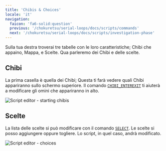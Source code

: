 ```yaml
---
title: 'Chibis & Choices'
locale: 'it'
navigation:
  faicon: 'fa6-solid:question'
  previous: '/chokuretsu/serial-loops/docs/scripts/commands'
  next: '/chokuretsu/serial-loops/docs/scripts/investigation-phase'
---
```


Sulla tua destra troverai tre tabelle con le loro caratteristiche; Chibi che appaino, Mappa, e Scelte.
Qua parleremo dei Chibi e delle scelte.

## Chibi
La prima casella è quella dei Chibi; Questa ti farà vedere quali Chibi appariranno sullo schermo superiore. Il comando [`CHIBI_ENTEREXIT`](./commands#chibi_enterexit) ti aiuterà a modificare gli omini che appariranno in alto.

![Script editor - starting chibis](/images/chokuretsu/serial-loops/script-starting-chibis.png)

## Scelte
La lista delle scelte si può modificare con il comando [`SELECT`](./commands#select). Le scelte si posso aggiungere oppure togliere.
Lo script, in quel caso, andrà modificato.

![Script editor - choices](/images/chokuretsu/serial-loops/script-choices.png)